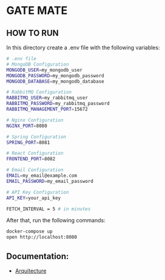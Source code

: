 # GATE MATE

## HOW TO RUN

In this directory create a .env file with the following variables:

```bash
# .env file
# MongoDB Configuration
MONGODB_USER=my_mongodb_user
MONGODB_PASSWORD=my_mongodb_password
MONGODB_DATABASE=my_mongodb_database

# RabbitMQ Configuration
RABBITMQ_USER=my_rabbitmq_user
RABBITMQ_PASSWORD=my_rabbitmq_password
RABBITMQ_MANAGEMENT_PORT=15672

# Nginx Configuration
NGINX_PORT=8080

# Spring Configuration
SPRING_PORT=8081

# React Configuration
FRONTEND_PORT=8082

# Email Configuration
EMAIL=my_email@example.com
EMAIL_PASSWORD=my_email_password

# API Key Configuration
API_KEY=your_api_key

FETCH_INTERVAL = 5 # in minutes
```

After that, run the following commands:

```bash
docker-compose up
open http://localhost:8080
```

## Documentation:

- [Arquitecture](docs/arquitecture.md)
